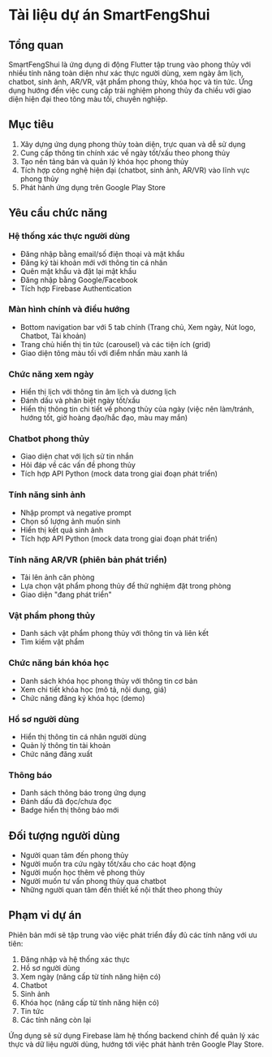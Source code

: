 # Tài liệu dự án SmartFengShui

## Tổng quan
SmartFengShui là ứng dụng di động Flutter tập trung vào phong thủy với nhiều tính năng toàn diện như xác thực người dùng, xem ngày âm lịch, chatbot, sinh ảnh, AR/VR, vật phẩm phong thủy, khóa học và tin tức. Ứng dụng hướng đến việc cung cấp trải nghiệm phong thủy đa chiều với giao diện hiện đại theo tông màu tối, chuyên nghiệp.

## Mục tiêu
1. Xây dựng ứng dụng phong thủy toàn diện, trực quan và dễ sử dụng
2. Cung cấp thông tin chính xác về ngày tốt/xấu theo phong thủy
3. Tạo nền tảng bán và quản lý khóa học phong thủy
4. Tích hợp công nghệ hiện đại (chatbot, sinh ảnh, AR/VR) vào lĩnh vực phong thủy
5. Phát hành ứng dụng trên Google Play Store

## Yêu cầu chức năng

### Hệ thống xác thực người dùng
- Đăng nhập bằng email/số điện thoại và mật khẩu
- Đăng ký tài khoản mới với thông tin cá nhân
- Quên mật khẩu và đặt lại mật khẩu
- Đăng nhập bằng Google/Facebook
- Tích hợp Firebase Authentication

### Màn hình chính và điều hướng
- Bottom navigation bar với 5 tab chính (Trang chủ, Xem ngày, Nút logo, Chatbot, Tài khoản)
- Trang chủ hiển thị tin tức (carousel) và các tiện ích (grid)
- Giao diện tông màu tối với điểm nhấn màu xanh lá

### Chức năng xem ngày
- Hiển thị lịch với thông tin âm lịch và dương lịch
- Đánh dấu và phân biệt ngày tốt/xấu
- Hiển thị thông tin chi tiết về phong thủy của ngày (việc nên làm/tránh, hướng tốt, giờ hoàng đạo/hắc đạo, màu may mắn)

### Chatbot phong thủy
- Giao diện chat với lịch sử tin nhắn
- Hỏi đáp về các vấn đề phong thủy
- Tích hợp API Python (mock data trong giai đoạn phát triển)

### Tính năng sinh ảnh
- Nhập prompt và negative prompt
- Chọn số lượng ảnh muốn sinh
- Hiển thị kết quả sinh ảnh
- Tích hợp API Python (mock data trong giai đoạn phát triển)

### Tính năng AR/VR (phiên bản phát triển)
- Tải lên ảnh căn phòng
- Lựa chọn vật phẩm phong thủy để thử nghiệm đặt trong phòng
- Giao diện "đang phát triển"

### Vật phẩm phong thủy
- Danh sách vật phẩm phong thủy với thông tin và liên kết
- Tìm kiếm vật phẩm

### Chức năng bán khóa học
- Danh sách khóa học phong thủy với thông tin cơ bản
- Xem chi tiết khóa học (mô tả, nội dung, giá)
- Chức năng đăng ký khóa học (demo)

### Hồ sơ người dùng
- Hiển thị thông tin cá nhân người dùng
- Quản lý thông tin tài khoản
- Chức năng đăng xuất

### Thông báo
- Danh sách thông báo trong ứng dụng
- Đánh dấu đã đọc/chưa đọc
- Badge hiển thị thông báo mới

## Đối tượng người dùng
- Người quan tâm đến phong thủy
- Người muốn tra cứu ngày tốt/xấu cho các hoạt động
- Người muốn học thêm về phong thủy
- Người muốn tư vấn phong thủy qua chatbot
- Những người quan tâm đến thiết kế nội thất theo phong thủy

## Phạm vi dự án
Phiên bản mới sẽ tập trung vào việc phát triển đầy đủ các tính năng với ưu tiên:
1. Đăng nhập và hệ thống xác thực
2. Hồ sơ người dùng
3. Xem ngày (nâng cấp từ tính năng hiện có)
4. Chatbot
5. Sinh ảnh
6. Khóa học (nâng cấp từ tính năng hiện có)
7. Tin tức
8. Các tính năng còn lại

Ứng dụng sẽ sử dụng Firebase làm hệ thống backend chính để quản lý xác thực và dữ liệu người dùng, hướng tới việc phát hành trên Google Play Store.
